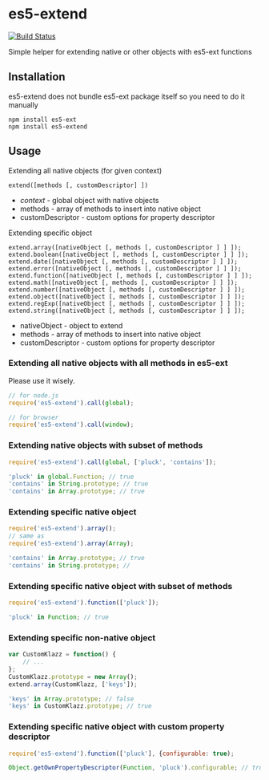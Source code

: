 # es5-extend
[![Build Status](https://travis-ci.org/wookieb/es5-extend.png)](https://travis-ci.org/wookieb/es5-extend)

Simple helper for extending native or other objects with es5-ext functions

## Installation
es5-extend does not bundle es5-ext package itself so you need to do it manually

```
npm install es5-ext
npm install es5-extend
```

## Usage
Extending all native objects (for given context)
```
extend([methods [, customDescriptor] ])
```

* *context* - global object with native objects
* methods - array of methods to insert into native object
* customDescriptor - custom options for property descriptor

Extending specific object
```
extend.array([nativeObject [, methods [, customDescriptor ] ] ]);
extend.boolean([nativeObject [, methods [, customDescriptor ] ] ]);
extend.date([nativeObject [, methods [, customDescriptor ] ] ]);
extend.error([nativeObject [, methods [, customDescriptor ] ] ]);
extend.function([nativeObject [, methods [, customDescriptor ] ] ]);
extend.math([nativeObject [, methods [, customDescriptor ] ] ]);
extend.number([nativeObject [, methods [, customDescriptor ] ] ]);
extend.object([nativeObject [, methods [, customDescriptor ] ] ]);
extend.regExp([nativeObject [, methods [, customDescriptor ] ] ]);
extend.string([nativeObject [, methods [, customDescriptor ] ] ]);
```

* nativeObject - object to extend
* methods - array of methods to insert into native object
* customDescriptor - custom options for property descriptor

### Extending all native objects with all methods in es5-ext
Please use it wisely.

```javascript
// for node.js
require('es5-extend').call(global);

// for browser
require('es5-extend').call(window);
```

### Extending native objects with subset of methods
```javascript
require('es5-extend').call(global, ['pluck', 'contains']);

'pluck' in global.Function; // true
'contains' in String.prototype; // true
'contains' in Array.prototype; // true
```

### Extending specific native object
```javascript
require('es5-extend').array();
// same as
require('es5-extend').array(Array);

'contains' in Array.prototype; // true
'contains' in String.prototype; //
```

### Extending specific native object with subset of methods
```javascript
require('es5-extend').function(['pluck']);

'pluck' in Function; // true
```

### Extending specific non-native object
```javascript
var CustomKlazz = function() {
    // ...
};
CustomKlazz.prototype = new Array();
extend.array(CustomKlazz, ['keys']);

'keys' in Array.prototype; // false
'keys' in CustomKlazz.prototype; // true
```

### Extending specific native object with custom property descriptor
```javascript
require('es5-extend').function(['pluck'], {configurable: true);

Object.getOwnPropertyDescriptor(Function, 'pluck').configurable; // true
```
